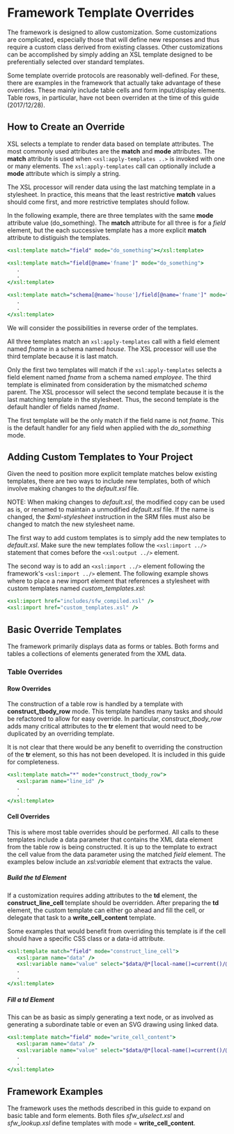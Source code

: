 # Framework Template Overrides

The framework is designed to allow customization.  Some customizations are
complicated, especially those that will define new responses and thus require a
custom class derived from existing classes.  Other customizations can be accomplished
by simply adding an XSL template designed to be preferentially selected over standard
templates.

Some template override protocols are reasonably well-defined.  For these, there are
examples in the framework that actually take advantage of these overrides.  These
mainly include table cells and form input/display elements.  Table rows, in particular,
have not been overriden at the time of this guide (2017/12/28).

## How to Create an Override

XSL selects a template to render data based on template attributes.  The most commonly
used attributes are the **match** and **mode** attributes.  The **match** attribute
is used when `<xsl:apply-templates ..>` is invoked with one or many elements.  The
`xsl:apply-templates` call can optionally include a **mode** attribute which is simply
a string.

The XSL processor will render data using the last matching template in a stylesheet.
In practice, this means that the least restrictive **match** values should come first,
and more restrictive templates should follow.

In the following example, there are three templates with the same **mode** attribute
value (do_something).  The **match** attribute for all three is for a *field* element,
but the each successive template has a more explicit **match** attribute to distiguish
the templates.

~~~xsl
<xsl:template match="field" mode="do_something"></xsl:template>

<xsl:template match="field[@name='fname']" mode="do_something">
   .
   .
</xsl:template>

<xsl:template match="schema[@name='house']/field[@name='fname']" mode="do_something">
   .
   .
</xsl:template>
~~~

We will consider the possibilities in reverse order of the templates.

All three templates match an `xsl:apply-templates` call with a field element named
*fname* in a schema named *house*.  The XSL processor will use the third template
because it is last match.

Only the first two templates will match if the `xsl:apply-templates` selects a field
element named *fname* from a schema named *employee*.  The third template is eliminated
from consideration by the mismatched *schema* parent.  The XSL processor will select
the second template because it is the last matching template in the stylesheet.  Thus,
the second template is the default handler of fields named *fname*.

The first template will be the only match if the field name is not *fname*.  This is
the default handler for any field when applied with the *do_something* mode.

## Adding Custom Templates to Your Project

Given the need to position more explicit template matches below existing templates,
there are two ways to include new templates, both of which involve making changes
to the *default.xsl* file.

NOTE: When making changes to *default.xsl*, the modified copy can be used as is,
or renamed to maintain a unmodified *default.xsl* file.  If the name is changed,
the *$xml-stylesheet* instruction in the SRM files must also be changed to match
the new stylesheet name.

The first way to add custom templates is to simply add the new templates to *default.xsl*.
Make sure the new templates follow the `<xsl:import ../>` statement that comes before
the `<xsl:output ../>` element.

The second way is to add an `<xsl:import ../>` element following the framework's
`<xsl:import ../>` element.  The following example shows where to place a new import
element that references a stylesheet with custom templates named *custom_templates.xsl*:

~~~xsl
<xsl:import href="includes/sfw_compiled.xsl" />
<xsl:import href="custom_templates.xsl" />
~~~

## Basic Override Templates

The framework primarily displays data as forms or tables.  Both forms and tables
a collections of elements generated from the XML data.  

### Table Overrides

#### Row Overrides

The construction of a table row is handled by a template with **construct_tbody_row**
mode.  This template handles many tasks and should be refactored to allow for easy
override.  In particular, *construct_tbody_row* adds many critical attributes to the
**tr** element that would need to be duplicated by an overriding template.

It is not clear that there would be any benefit to overriding the construction of the
**tr** element, so this has not been developed.  It is included in this guide for
completeness.

~~~xsl
<xsl:template match="*" mode+"construct_tbody_row">
   <xsl:param name="line_id" />
   .
   .
</xsl:template>
~~~

#### Cell Overrides

This is where most table overrides should be performed.  All calls to these templates
include a data parameter that contains the XML data element from the table row is
being constructed.  It is up to the template to extract the cell value from the data
parameter using the matched *field* element.  The examples below include an 
*xsl:variable* element that extracts the value.

##### Build the **td** Element

If a customization requires adding attributes to the **td** element, the
**construct_line_cell** template should be overridden.  After preparing the **td**
element, the custom template can either go ahead and fill the cell, or delegate
that task to a **write_cell_content** template.

Some examples that would benefit from overriding this template is if the cell
should have a specific CSS class or a data-id attribute.

~~~xsl
<xsl:template match="field" mode="construct_line_cell">
   <xsl:param name="data" />
   <xsl:variable name="value" select="$data/@*[local-name()=current()/@name]" />
   .
   .
</xsl:template>
~~~

##### Fill a **td** Element

This can be as basic as simply generating a text node, or as involved as generating
a subordinate table or even an SVG drawing using linked data.

~~~xsl
<xsl:template match="field" mode="write_cell_content">
   <xsl:param name="data" />
   <xsl:variable name="value" select="$data/@*[local-name()=current()/@name]" />
   .
   .
</xsl:template>
~~~


## Framework Examples

The framework uses the methods described in this guide to expand on basic
table and form elements.  Both files *sfw_ulselect.xsl* and *sfw_lookup.xsl*
define templates with mode = **write_cell_content**.